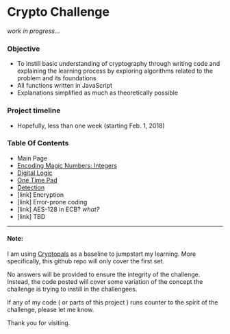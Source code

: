 # Crypto Challenge
_work in progress..._
### Objective
* To instill basic understanding of cryptography through writing code and explaining the learning process by exploring algorithms related to the problem and its foundations
* All functions written in JavaScript
* Explanations simplified as much as theoretically possible

### Project timeline
* Hopefully, less than one week (starting Feb. 1, 2018)

### Table Of Contents
* Main Page
* [Encoding Magic Numbers: Integers](./problem1/)
* [Digital Logic](./problem2/)
* [One Time Pad](./problem3/)
* [Detection](./problem4/)
* [link] Encryption
* [link] Error-prone coding
* [link] AES-128 in ECB? *what?*
* [link] TBD

---
#### Note:
I am using [Cryptopals](https://cryptopals.com/) as a baseline to jumpstart my learning.  More specifically, this github repo will only cover the first set.  

No answers will be provided to ensure the integrity of the challenge.  Instead, the code posted will cover some variation of the concept the challenge is trying to instill in the challengees.

If any of my code ( or parts of this project ) runs counter to the spirit of the challenge, please let me know.

Thank you for visiting.